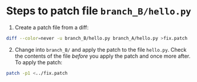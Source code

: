 # Steps to patch file `branch_B/hello.py`

1. Create a patch file from a diff:
```bash
diff --color=never -u branch_B/hello.py branch_A/hello.py >fix.patch
```
2. Change into `branch_B/` and apply the patch to the file `hello.py`.  Check
   the contents of the file *before* you apply the patch and once more after.
   To apply the patch:
```bash
patch -p1 <../fix.patch
```
